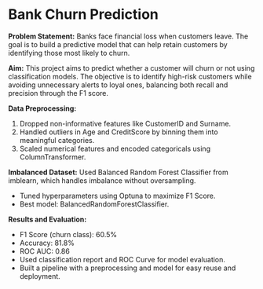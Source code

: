 # Bank Churn Prediction
**Problem Statement:** Banks face financial loss when customers leave. The goal is to build a predictive model that can help retain customers by identifying those most likely to churn.

**Aim:** This project aims to predict whether a customer will churn or not using classification models. The objective is to identify high-risk customers while avoiding unnecessary alerts to loyal ones, balancing both recall and precision through the F1 score.

**Data Preprocessing:**
1. Dropped non-informative features like CustomerID and Surname.
2. Handled outliers in Age and CreditScore by binning them into meaningful categories.
3. Scaled numerical features and encoded categoricals using ColumnTransformer.

**Imbalanced Dataset:** Used Balanced Random Forest Classifier from imblearn, which handles imbalance without oversampling.
- Tuned hyperparameters using Optuna to maximize F1 Score.
- Best model: BalancedRandomForestClassifier.

**Results and Evaluation:**
- F1 Score (churn class): 60.5%
- Accuracy: 81.8%
- ROC AUC: 0.86
- Used classification report and ROC Curve for model evaluation.
- Built a pipeline with a preprocessing and model for easy reuse and deployment.
